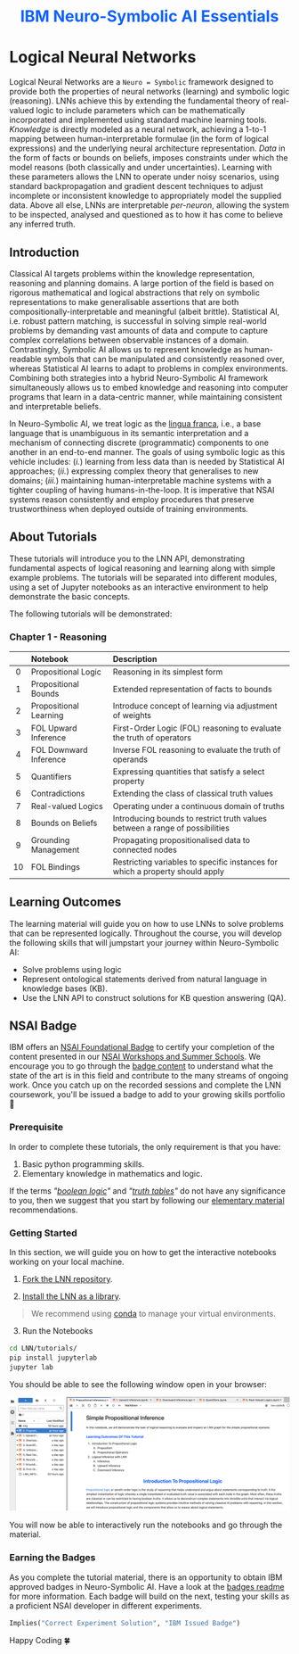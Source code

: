<h1 align="center" style='text-align:center;color:#0f62fe'> IBM Neuro-Symbolic AI Essentials</h1>

# Logical Neural Networks

Logical Neural Networks are a `Neuro = Symbolic` framework designed to provide both the properties of neural networks (learning) and symbolic logic (reasoning). LNNs achieve this by extending the fundamental theory of real-valued logic to include parameters which can be mathematically incorporated and implemented using standard machine learning tools. _Knowledge_ is directly modeled as a neural network, achieving a 1-to-1 mapping between human-interpretable formulae (in the form of logical expressions) and the underlying neural architecture representation. _Data_ in the form of facts or bounds on beliefs, imposes constraints under which the model reasons (both classically and under uncertainties). Learning with these parameters allows the LNN to operate under noisy scenarios, using standard backpropagation and gradient descent techniques to adjust incomplete or inconsistent knowledge to appropriately model the supplied data. Above all else, LNNs are interpretable _per-neuron_, allowing the system to be inspected, analysed and questioned as to how it has come to believe any inferred truth.


## Introduction 
Classical AI targets problems within the knowledge representation, reasoning and planning domains. A large portion of the field is based on rigorous mathematical and logical abstractions that rely on symbolic representations to make generalisable assertions that are both compositionally-interpretable and meaningful (albeit brittle). Statistical AI, i.e. robust pattern matching, is successful in solving simple real-world problems by demanding vast amounts of data and compute to capture complex correlations between observable instances of a domain. Contrastingly, Symbolic AI allows us to represent knowledge as human-readable symbols that can be manipulated and consistently reasoned over, whereas Statistical AI learns to adapt to problems in complex environments. Combining both strategies into a hybrid Neuro-Symbolic AI framework simultaneously allows us to embed knowledge and reasoning into computer programs that learn in a data-centric manner, while maintaining consistent and interpretable beliefs.

In Neuro-Symbolic AI, we treat logic as the [lingua franca](https://en.wikipedia.org/wiki/Lingua_franca), i.e., a base language that is unambiguous in its semantic interpretation and a mechanism of connecting discrete (programmatic) components to one another in an end-to-end manner. 
The goals of using symbolic logic as this vehicle includes: (_i._) learning from less data than is needed by Statistical AI approaches; (_ii._) expressing complex theory that generalises to new domains; (_iii._) maintaining human-interpretable machine systems with a tighter coupling of having humans-in-the-loop. It is imperative that NSAI systems reason consistently and employ procedures that preserve trustworthiness when deployed outside of training environments.

## About Tutorials
These tutorials will introduce you to the LNN API, demonstrating fundamental aspects of logical reasoning and learning along with simple example problems. The tutorials will be separated into different modules, using a set of Jupyter notebooks as an interactive environment to help demonstrate the basic concepts. 

The following tutorials will be demonstrated:

<h3> Chapter 1 - Reasoning </h3>

|  | Notebook | Description |
| :---:  | :--- | :--- |
| 0 | Propositional Logic         | Reasoning in its simplest form |
| 1 | Propositional Bounds        | Extended representation of facts to bounds |
| 2 | Propositional Learning      | Introduce concept of learning via adjustment of weights |
| 3 | FOL Upward Inference        | First-Order Logic (FOL) reasoning to evaluate the truth of operators |
| 4 | FOL Downward Inference          | Inverse FOL reasoning to evaluate the truth of operands |
| 5 | Quantifiers                 | Expressing quantities that satisfy a select property |
| 6 | Contradictions | Extending the class of classical truth values |
| 7 | Real-valued Logics          | Operating under a continuous domain of truths |
| 8 | Bounds on Beliefs           | Introducing bounds to restrict truth values between a range of possibilities | 
| 9 | Grounding Management        | Propagating propositionalised data to connected nodes | 
| 10 | FOL Bindings  | Restricting variables to specific instances for which a property should apply | 


## Learning Outcomes
The learning material will guide you on how to use LNNs to solve problems that can be represented logically. Throughout the course, you will develop the following skills that will jumpstart your journey within Neuro-Symbolic AI:

- Solve problems using logic
- Represent ontological statements derived from natural language in knowledge bases (KB).
- Use the LNN API to construct solutions for KB question answering (QA).

## NSAI Badge
IBM offers an [NSAI Foundational Badge](https://www.credly.com/org/ibm/badge/neuro-symbolic-ai-essentials) to certify your completion of the content presented in our [NSAI Workshops and Summer Schools](https://ibm.github.io/neuro-symbolic-ai/events). We encourage you to go through the [badge content](./badges/README.md) to understand what the state of the art is in this field and contribute to the many streams of ongoing work. Once you catch up on the recorded sessions and complete the LNN coursework, you'll be issued a badge to add to your growing skills portfolio 🦾


### Prerequisite
In order to complete these tutorials, the only requirement is that you have:
1. Basic python programming skills.
2. Elementary knowledge in mathematics and logic.

If the terms _"[boolean logic](https://en.wikipedia.org/wiki/Boolean_algebra)"_ and _"[truth tables](https://en.wikipedia.org/wiki/Truth_table)"_ do not have any significance to you, then we suggest that you start by following our [elementary material](https://ibm.box.com/s/k8lwr6mc5aw3kj1nnxfet9se4ykgna1y) recommendations.


### Getting Started 

In this section, we will guide you on how to get the interactive notebooks working on your local machine.

1. [Fork the LNN repository](https://github.com/IBM/LNN/fork).

2. [Install the LNN as a library](https://github.com/IBM/LNN/#quickstart).
> We recommend using [conda](https://docs.conda.io/projects/conda/en/latest/user-guide/install/linux.html) to manage your virtual environments.

3. Run the Notebooks

```bash
cd LNN/tutorials/
pip install jupyterlab
jupyter lab
```

You should be able to see the following window open in your browser:

![Example of browser page](./Chapter%201%20-%20Reasoning/img/example.png)

You will now be able to interactively run the notebooks and go through the material.

### Earning the Badges

As you complete the tutorial material, there is an opportunity to obtain IBM approved badges in Neuro-Symbolic AI. Have a look at the [badges readme](./badges/README.md) for more information. Each badge will build on the next, testing your skills as a proficient NSAI developer in different experiments. 

```python
Implies("Correct Experiment Solution", "IBM Issued Badge")
```

Happy Coding 🍀
